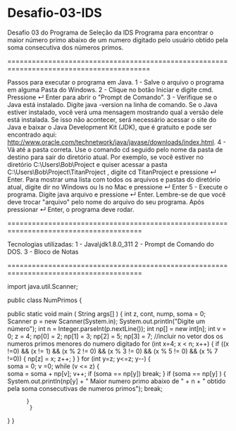 # Desafio-03-IDS
Desafio 03 do Programa de Seleção da IDS
Programa para encontrar o maior número primo abaixo de um numero digitado pelo usuário obtido pela soma consecutiva dos números primos.

=========================================================================================

Passos para executar o programa em Java.
 1 - Salve o arquivo o programa em alguma Pasta do Windows.
 2 - Clique no botão Iniciar e digite cmd. Pressione ↵ Enter para abrir o "Prompt de Comando".
 3 - Verifique se o Java está instalado. Digite java -version na linha de comando. Se o Java estiver instalado, você verá uma mensagem mostrando qual a versão dele            está instalada. Se isso não acontecer, será necessário acessar o site do Java e baixar o Java Development Kit (JDK), que é gratuito e pode ser encontrado aqui:          http://www.oracle.com/technetwork/java/javase/downloads/index.html.
 4 - Vá até a pasta correta. Use o comando cd seguido pelo nome da pasta de destino para sair do diretório atual.
     Por exemplo, se você estiver no diretório C:\Users\Bob\Project e quiser acessar a pasta C:\Users\Bob\Project\TitanProject , digite cd TitanProject e pressione ↵          Enter. Para mostrar uma lista com todos os arquivos e pastas do diretório atual, digite dir no Windows ou ls no Mac e pressione ↵ Enter
 5 - Execute o programa. Digite java arquivo e pressione ↵ Enter. Lembre-se de que você deve trocar "arquivo" pelo nome do arquivo do seu programa.
     Após pressionar ↵ Enter, o programa deve rodar.
     
  
 ======================================================================================= 
  
  Tecnologias utilizadas:
  1 - Java\jdk1.8.0_311
  2 - Prompt de Comando do DOS.
  3 - Bloco de Notas
     
=======================================================================================
     
import java.util.Scanner;

public class NumPrimos
{

  public static void main ( String args[] )
  {
	int z, cont, nump, soma = 0;
	Scanner p = new Scanner(System.in);
	System.out.println("Digite um número");
	int n = Integer.parseInt(p.nextLine());
	int np[] = new int[n];
	int v = 0;
	z = 4;
	np[0] = 2;
	np[1] = 3;
	np[2] = 5;
	np[3] = 7;
	//incluir no vetor dos os numeros primos menores do numero digitado
	    for (int x=4; x < n; x++)
	    { if ((x !=0) && (x != 1) && (x % 2 != 0) && (x % 3 != 0) && (x % 5 != 0) && (x % 7 !=0))
	      { 
		np[z] = x;
		z++;
	      }
	     }
	     for (int y=z; y<=z; y--)
	     {	
		soma = 0;
		v =0;
		while (v <= z)
		{  
		 soma = soma + np[v];
		 v++;
		 if (soma == np[y])
		   break;
		}
		  if (soma == np[y] )
	          { 
		    System.out.println(np[y] + " Maior numero primo abaixo de " + n + " obtido pela soma consecutivas de numeros primos");
		    break;
		    
		  }
	       }
   }
}	   
